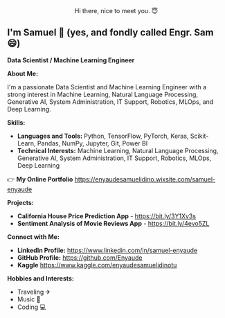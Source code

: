 
<!---
Enyaude/Enyaude is a ✨ special ✨ repository because its `README.md` (this file) appears on your GitHub profile.
You can click the Preview link to take a look at your changes.
--->

<div style="text-align: center;">
Hi there, nice to meet you. 😇
</div>

## I'm Samuel 🤖   (yes, and fondly called Engr. Sam 😄)

**Data Scientist / Machine Learning Engineer**

**About Me:**

I'm a passionate Data Scientist and Machine Learning Engineer with a strong interest in Machine Learning, Natural Language Processing, Generative AI, System Administration, IT Support, Robotics, MLOps, and Deep Learning.

**Skills:**

* **Languages and Tools:** Python, TensorFlow, PyTorch, Keras, Scikit-Learn, Pandas, NumPy, Jupyter, Git, Power BI
* **Technical Interests:** Machine Learning, Natural Language Processing, Generative AI, System Administration, IT Support, Robotics, MLOps, Deep Learning

👉 **My Online Portfolio** https://enyaudesamuelidino.wixsite.com/samuel-enyaude

**Projects:**

* **California House Price Prediction App** - https://bit.ly/3Y1Xv3s
* **Sentiment Analysis of Movie Reviews App** - https://bit.ly/4evo5ZL 

**Connect with Me:**

* **LinkedIn Profile:** https://www.linkedin.com/in/samuel-enyaude
* **GitHub Profile:** https://github.com/Enyaude
* **Kaggle** https://www.kaggle.com/enyaudesamuelidinotu

**Hobbies and Interests:**

* Traveling ✈
* Music 🎹
* Coding 💻


